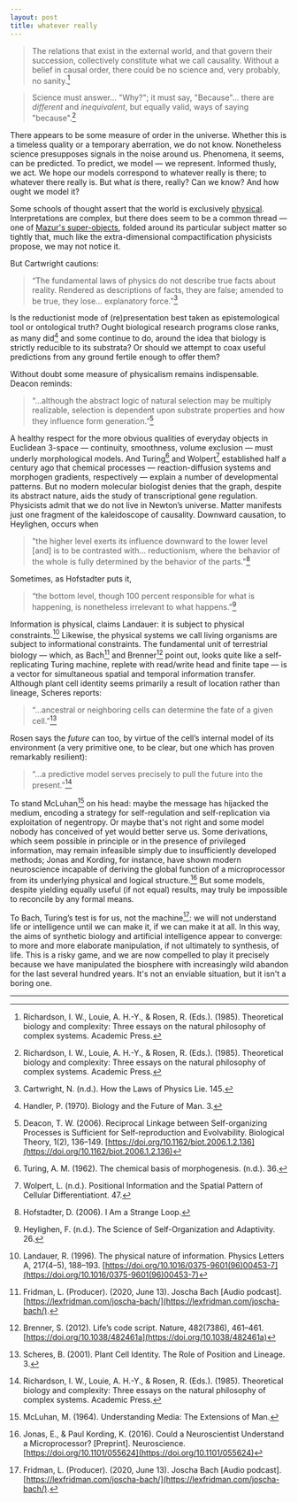 ```yaml
---
layout: post
title: whatever really
---
```


> The relations that exist in the external world, and that govern their succession, collectively constitute what we call causality. Without a belief in causal order, there could be no science and, very probably, no sanity.[^1]

> Science must answer... "Why?"; it must say, "Because"... there are *different* and *inequivalent*, but equally valid, ways of saying "because".[^1]

There appears to be some measure of order in the universe. Whether this is a timeless quality or a temporary aberration, we do not know. Nonetheless science presupposes signals in the noise around us. Phenomena, it seems, can be predicted. To predict, we model — we represent. Informed thusly, we act. We hope our models correspond to whatever really is there; to whatever there really is. But what *is* there, really? Can we know? And how ought we model it?

Some schools of thought assert that the world is exclusively [physical](https://en.wikipedia.org/wiki/Physicalism). Interpretations are complex, but there does seem to be a common thread &mdash; one of [Mazur's super-objects](http://abel.math.harvard.edu/~mazur/preprints/when_is_one.pdf), folded around its particular subject matter so tightly that, much like the extra-dimensional compactification physicists propose, we may not notice it.

But Cartwright cautions:

> “The fundamental laws of physics do not describe true facts about reality. Rendered as descriptions of facts, they are false; amended to be true, they lose... explanatory force.”[^2]

Is the reductionist mode of (re)presentation best taken as epistemological tool or ontological truth? Ought biological research programs close ranks, as many did[^3] and some continue to do, around the idea that biology is strictly reducible to its substrata? Or should we attempt to coax useful predictions from any ground fertile enough to offer them?

Without doubt some measure of physicalism remains indispensable. Deacon reminds:

> “...although the abstract logic of natural selection may be multiply realizable, selection is dependent upon substrate properties and how they influence form generation.”[^4]

A healthy respect for the more obvious qualities of everyday objects in Euclidean 3-space — continuity, smoothness, volume exclusion — must underly morphological models. And Turing[^5] and Wolpert[^6] established half a century ago that chemical processes — reaction-diffusion systems and morphogen gradients, respectively — explain a number of developmental patterns. But no modern molecular biologist denies that the graph, despite its abstract nature, aids the study of transcriptional gene regulation. Physicists admit that we do not live in Newton’s universe. Matter manifests just one fragment of the kaleidoscope of causality. Downward causation, to Heylighen, occurs when

> "the higher level exerts its influence downward to the lower level [and] is to be contrasted with... reductionism, where the behavior of the whole is fully determined by the behavior of the parts."[^7]

Sometimes, as Hofstadter puts it,

> “the bottom level, though 100 percent responsible for what is happening, is nonetheless irrelevant to what happens.”[^8]

Information is physical, claims Landauer: it is subject to physical constraints.[^9] Likewise, the physical systems we call living organisms are subject to informational constraints. The fundamental unit of terrestrial biology — which, as Bach[^10] and Brenner[^11] point out, looks quite like a self-replicating Turing machine, replete with read/write head and finite tape — is a vector for simultaneous spatial and temporal information transfer. Although plant cell identity seems primarily a result of location rather than lineage, Scheres reports:

> “...ancestral or neighboring cells can determine the fate of a given cell.”[^12]

Rosen says the *future* can too, by virtue of the cell’s internal model of its environment (a very primitive one, to be clear, but one which has proven remarkably resilient):

> “...a predictive model serves precisely to pull the future into the present.”[^1]

To stand McLuhan[^13] on his head: maybe the message has hijacked the medium, encoding a strategy for self-regulation and self-replication via exploitation of negentropy. Or maybe that's not right and some model nobody has conceived of yet would better serve us. Some derivations, which seem possible in principle or in the presence of privileged information, may remain infeasible simply due to insufficiently developed methods; Jonas and Kording, for instance, have shown modern neuroscience incapable of deriving the global function of a microprocessor from its underlying physical and logical structure.[^14] But some models, despite yielding equally useful (if not equal) results, may truly be impossible to reconcile by any formal means.

To Bach, Turing’s test is for us, not the machine[^10]: we will not understand life or intelligence until we can make it, if we can make it at all. In this way, the aims of synthetic biology and artificial intelligence appear to converge: to more and more elaborate manipulation, if not ultimately to synthesis, of life. This is a risky game, and we are now compelled to play it precisely because we have manipulated the biosphere with increasingly wild abandon for the last several hundred years. It's not an enviable situation, but it isn't a boring one.

---

[^1]: Richardson, I. W., Louie, A. H.-Y., & Rosen, R. (Eds.). (1985). Theoretical biology and complexity: Three essays on the natural philosophy of complex systems. Academic Press.

[^2]: Cartwright, N. (n.d.). How the Laws of Physics Lie. 145.

[^3]: Handler, P. (1970). Biology and the Future of Man. 3.

[^4]: Deacon, T. W. (2006). Reciprocal Linkage between Self-organizing Processes is Sufficient for Self-reproduction and Evolvability. Biological Theory, 1(2), 136–149. [https://doi.org/10.1162/biot.2006.1.2.136](https://doi.org/10.1162/biot.2006.1.2.136)

[^5]: Turing, A. M. (1962). The chemical basis of morphogenesis. (n.d.). 36.

[^6]: Wolpert, L. (n.d.). Positional Information and the Spatial Pattern of Cellular Differentiationt. 47.

[^7]: Hofstadter, D. (2006). I Am a Strange Loop.

[^8]: Heylighen, F. (n.d.). The Science of Self-Organization and Adaptivity. 26.

[^9]: Landauer, R. (1996). The physical nature of information. Physics Letters A, 217(4–5), 188–193. [https://doi.org/10.1016/0375-9601(96)00453-7](https://doi.org/10.1016/0375-9601(96)00453-7)

[^10]: Fridman, L. (Producer). (2020, June 13). Joscha Bach [Audio podcast]. [https://lexfridman.com/joscha-bach/](https://lexfridman.com/joscha-bach/).

[^11]: Brenner, S. (2012). Life’s code script. Nature, 482(7386), 461–461. [https://doi.org/10.1038/482461a](https://doi.org/10.1038/482461a)

[^12]: Scheres, B. (2001). Plant Cell Identity. The Role of Position and Lineage. 3.

[^13]: McLuhan, M. (1964). Understanding Media: The Extensions of Man.

[^14]: Jonas, E., & Paul Kording, K. (2016). Could a Neuroscientist Understand a Microprocessor? [Preprint]. Neuroscience. [https://doi.org/10.1101/055624](https://doi.org/10.1101/055624)
